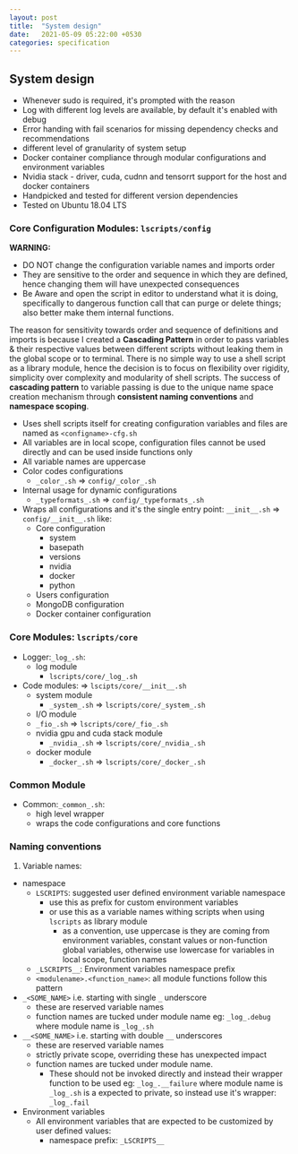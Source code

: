 ```yaml
---
layout: post
title:  "System design"
date:   2021-05-09 05:22:00 +0530
categories: specification
---
```



## System design

* Whenever sudo is required, it's prompted with the reason
* Log with different log levels are available, by default it's enabled with debug
* Error handing with fail scenarios for missing dependency checks and recommendations
* different level of granularity of system setup
* Docker container compliance through modular configurations and environment variables
* Nvidia stack - driver, cuda, cudnn and tensorrt support for the host and docker containers
* Handpicked and tested for different version dependencies
* Tested on Ubuntu 18.04 LTS

### Core Configuration Modules: `lscripts/config`

**WARNING:**
* DO NOT change the configuration variable names and imports order
* They are sensitive to the order and sequence in which they are defined, hence changing them will have unexpected consequences
* Be Aware and open the script in editor to understand what it is doing, specifically to dangerous function call that can purge or delete things; also better make them internal functions.


The reason for sensitivity towards order and sequence of definitions and imports is because I created a **Cascading Pattern** in order to pass variables & their respective values between different scripts without leaking them in the global scope or to terminal. There is no simple way to use a shell script as a library module, hence the decision is to focus on flexibility over rigidity, simplicity over complexity and modularity of shell scripts. The success of **cascading pattern** to variable passing is due to the unique name space creation mechanism through **consistent naming conventions** and **namespace scoping**.


* Uses shell scripts itself for creating configuration variables and files are named as `<configname>-cfg.sh`
* All variables are in local scope, configuration files cannot be used directly and can be used inside functions only
* All variable names are uppercase
* Color codes configurations
  * `_color_.sh` => `config/_color_.sh`
* Internal usage for dynamic configurations
  * `_typeformats_.sh` => `config/_typeformats_.sh`
* Wraps all configurations and it's the single entry point: `__init__.sh` => `config/__init__.sh` like:
  * Core configuration
    * system
    * basepath
    * versions
    * nvidia
    * docker
    * python
  * Users configuration
  * MongoDB configuration
  * Docker container configuration


### Core Modules: `lscripts/core`

* Logger:`_log_.sh`:
  * log module
    * `lscripts/core/_log_.sh`
* Code modules: => `lscipts/core/__init__.sh`
  * system module
    * `_system_.sh` => `lscripts/core/_system_.sh`
  * I/O module
   * `_fio_.sh` => `lscripts/core/_fio_.sh`
  * nvidia gpu and cuda stack module
    * `_nvidia_.sh` => `lscripts/core/_nvidia_.sh`
  * docker module
    * `_docker_.sh` => `lscripts/core/_docker_.sh`


### Common Module

* Common:`_common_.sh`:
  * high level wrapper
  * wraps the code configurations and core functions



### Naming conventions

1. Variable names:
  * namespace
    * `LSCRIPTS`: suggested user defined environment variable namespace
      * use this as prefix for custom environment variables
      * or use this as a variable names withing scripts when using `lscripts` as library module
        * as a convention, use uppercase is they are coming from environment variables, constant values or non-function global variables, otherwise use lowercase for variables in local scope, function names 
    * `_LSCRIPTS__`: Environment variables namespace prefix
    * `<modulename>.<function_name>`: all module functions follow this pattern
  * `_<SOME_NAME>` i.e. starting with single `_` underscore
    * these are reserved variable names
    * function names are tucked under module name eg: `_log_.debug` where module name is `_log_.sh`
  * `__<SOME_NAME>` i.e. starting with double `__` underscores
    * these are reserved variable names
    * strictly private scope, overriding these has unexpected impact
    * function names are tucked under module name.
      * These should not be invoked directly and instead their wrapper function to be used eg: `_log_.__failure` where module name is `_log_.sh` is a expected to private, so instead use it's wrapper: `_log_.fail`
  * Environment variables
    * All environment variables that are expected to be customized by user defined values:
      * namespace prefix: `_LSCRIPTS__`
